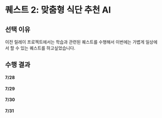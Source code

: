 # 퀘스트 2: 맞춤형 식단 추천 AI

## 선택 이유

이전 릴레이 프로젝트에서는 학습과 관련된 퀘스트를 수행해서 이번에는 가볍게 일상에서 할 수 있는 퀘스트를 하고싶었습니다.

## 수행 결과

#### 7/28

#### 7/29

#### 7/30

#### 7/31
